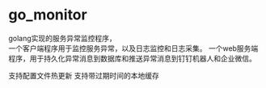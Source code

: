 # go_monitor
golang实现的服务异常监控程序，  
一个客户端程序用于监控服务异常，以及日志监控和日志采集。
一个web服务端程序，用于持久化异常消息到数据库和推送异常消息到钉钉机器人和企业微信。

支持配置文件热更新
支持带过期时间的本地缓存
